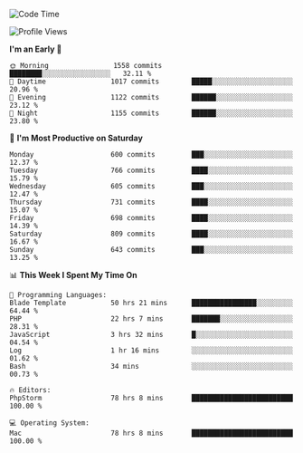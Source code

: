 <!--START_SECTION:waka-->
![Code Time](http://img.shields.io/badge/Code%20Time-3%2C870%20hrs%2013%20mins-blue)

![Profile Views](http://img.shields.io/badge/Profile%20Views-1-blue)

**I'm an Early 🐤** 

```text
🌞 Morning                1558 commits        ████████░░░░░░░░░░░░░░░░░   32.11 % 
🌆 Daytime                1017 commits        █████░░░░░░░░░░░░░░░░░░░░   20.96 % 
🌃 Evening                1122 commits        ██████░░░░░░░░░░░░░░░░░░░   23.12 % 
🌙 Night                  1155 commits        ██████░░░░░░░░░░░░░░░░░░░   23.80 % 
```
📅 **I'm Most Productive on Saturday** 

```text
Monday                   600 commits         ███░░░░░░░░░░░░░░░░░░░░░░   12.37 % 
Tuesday                  766 commits         ████░░░░░░░░░░░░░░░░░░░░░   15.79 % 
Wednesday                605 commits         ███░░░░░░░░░░░░░░░░░░░░░░   12.47 % 
Thursday                 731 commits         ████░░░░░░░░░░░░░░░░░░░░░   15.07 % 
Friday                   698 commits         ████░░░░░░░░░░░░░░░░░░░░░   14.39 % 
Saturday                 809 commits         ████░░░░░░░░░░░░░░░░░░░░░   16.67 % 
Sunday                   643 commits         ███░░░░░░░░░░░░░░░░░░░░░░   13.25 % 
```


📊 **This Week I Spent My Time On** 

```text
💬 Programming Languages: 
Blade Template           50 hrs 21 mins      ████████████████░░░░░░░░░   64.44 % 
PHP                      22 hrs 7 mins       ███████░░░░░░░░░░░░░░░░░░   28.31 % 
JavaScript               3 hrs 32 mins       █░░░░░░░░░░░░░░░░░░░░░░░░   04.54 % 
Log                      1 hr 16 mins        ░░░░░░░░░░░░░░░░░░░░░░░░░   01.62 % 
Bash                     34 mins             ░░░░░░░░░░░░░░░░░░░░░░░░░   00.73 % 

🔥 Editors: 
PhpStorm                 78 hrs 8 mins       █████████████████████████   100.00 % 

💻 Operating System: 
Mac                      78 hrs 8 mins       █████████████████████████   100.00 % 
```


<!--END_SECTION:waka-->
